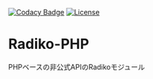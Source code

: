 [![Codacy Badge](https://app.codacy.com/project/badge/Grade/e962cc560e3140aeb3d213ed42a9d64a)](https://www.codacy.com/gh/kokarare1212/Radiko.php/dashboard?utm_source=github.com&amp;utm_medium=referral&amp;utm_content=kokarare1212/Radiko.php&amp;utm_campaign=Badge_Grade)
[![License](https://img.shields.io/badge/License-Apache%202.0-blue.svg)](https://opensource.org/licenses/Apache-2.0)  
# Radiko-PHP
PHPベースの非公式APIのRadikoモジュール
